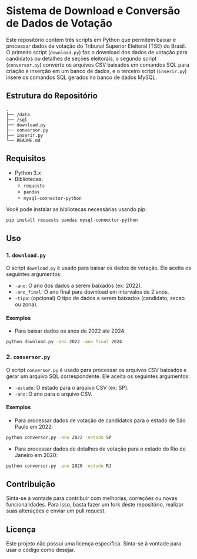 # Sistema de Download e Conversão de Dados de Votação

Este repositório contém três scripts em Python que permitem baixar e processar dados de votação do Tribunal Superior Eleitoral (TSE) do Brasil. O primeiro script (`download.py`) faz o download dos dados de votação para candidatos ou detalhes de seções eleitorais, o segundo script (`conversor.py`) converte os arquivos CSV baixados em comandos SQL para criação e inserção em um banco de dados, e o terceiro script (`inserir.py`) insere os comandos SQL gerados no banco de dados MySQL.

## Estrutura do Repositório

```
.
├── /data
├── /sql
├── download.py
├── conversor.py
├── inserir.py
└── README.md
```

## Requisitos

- Python 3.x
- Bibliotecas:
  - `requests`
  - `pandas`
  - `mysql-connector-python`

Você pode instalar as bibliotecas necessárias usando pip:

```bash
pip install requests pandas mysql-connector-python
```

## Uso

### 1. `download.py`

O script `download.py` é usado para baixar os dados de votação. Ele aceita os seguintes argumentos:

- `-ano`: O ano dos dados a serem baixados (ex: 2022).
- `-ano_final`: O ano final para download em intervalos de 2 anos.
- `-tipo`: (opcional) O tipo de dados a serem baixados (candidato, secao ou zona).

#### Exemplos

- Para baixar dados os anos de 2022 ate 2024:

```bash
python download.py -ano 2022 -ano_final 2024
```

### 2. `conversor.py`

O script `conversor.py` é usado para processar os arquivos CSV baixados e gerar um arquivo SQL correspondente. Ele aceita os seguintes argumentos:

- `-estado`: O estado para o arquivo CSV (ex: SP).
- `-ano`: O ano para o arquivo CSV.

#### Exemplos

- Para processar dados de votação de candidatos para o estado de São Paulo em 2022:

```bash
python conversor.py -ano 2022 -estado SP
```

- Para processar dados de detalhes de votação para o estado do Rio de Janeiro em 2020:

```bash
python conversor.py -ano 2020 -estado RJ
```

## Contribuição

Sinta-se à vontade para contribuir com melhorias, correções ou novas funcionalidades. Para isso, basta fazer um fork deste repositório, realizar suas alterações e enviar um pull request.

## Licença

Este projeto não possui uma licença específica. Sinta-se à vontade para usar o código como desejar.